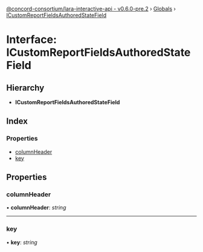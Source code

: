 [@concord-consortium/lara-interactive-api - v0.6.0-pre.2](../README.md) › [Globals](../globals.md) › [ICustomReportFieldsAuthoredStateField](icustomreportfieldsauthoredstatefield.md)

# Interface: ICustomReportFieldsAuthoredStateField

## Hierarchy

* **ICustomReportFieldsAuthoredStateField**

## Index

### Properties

* [columnHeader](icustomreportfieldsauthoredstatefield.md#columnheader)
* [key](icustomreportfieldsauthoredstatefield.md#key)

## Properties

###  columnHeader

• **columnHeader**: *string*

___

###  key

• **key**: *string*
